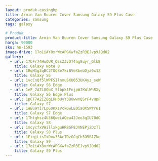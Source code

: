 ```yaml
---
layout: produk-casinghp
title: Armin Van Buuren Cover Samsung Galaxy S9 Plus Case
categories: samsung
tags: galaxy

# Produk
product-title: Armin Van Buuren Cover Samsung Galaxy S9 Plus Case
harga: 90000
sku: hn-1593
image-drive: 17o1iAY8xrWcAPGXwfaZzR3EJvp9JQd02
gallery:
  - url: 17bFr74HuQUR_QssZJvDT4ag8uyr_GlbB
    title: Galaxy Note 8
  - url: 1RqH1g3qBC2TOQSe7kiBVeXbebDja0x1Z
    title: Galaxy S6
  - url: 1vcCnQf5lWPFSIlnmuSXU053UK4yz_soW
    title: Galaxy S6 Edge
  - url: 1eF_2A7L8QbX_Stbpk1FnjpWJKWlWhRXy
    title: Galaxy S6 Edge Plus
  - url: 1pCT7A2IZOqLHHbUyY3B0wwnQSrF4vupP
    title: Galaxy S7
  - url: 1eBu9Yi7LpG0KXsVckGwLEOia0XSWrr61
    title: Galaxy S7 Edge
  - url: 1Thtqhsz4U36QweLAQea42Jeo3qIU70dO
    title: Galaxy S8
  - url: 1mcycfxVWillxkguHR8GF8JVNEPj2DzTl
    title: Galaxy S8 Plus
  - url: 1EiqjLisIxDmw35AcTDzGCgCh5O5B1Zku
    title: Galaxy S9
  - url: 17o1iAY8xrWcAPGXwfaZzR3EJvp9JQd02
    title: Galaxy S9 Plus
---
```

